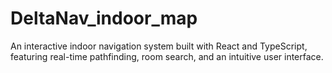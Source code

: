 # DeltaNav_indoor_map
An interactive indoor navigation system built with React and TypeScript, featuring real-time pathfinding, room search, and an intuitive user interface.
